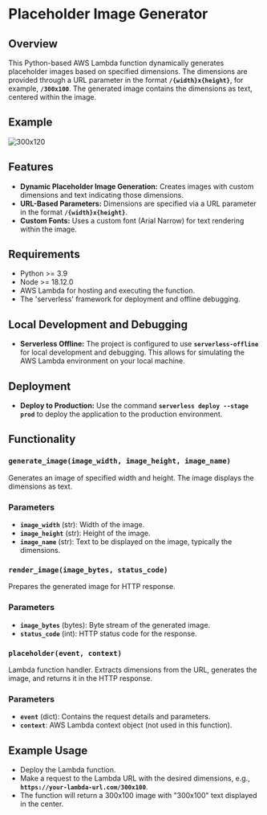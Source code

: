 # Placeholder Image Generator

## **Overview**

This Python-based AWS Lambda function dynamically generates placeholder images based on specified dimensions. The dimensions are provided through a URL parameter in the format **`/{width}x{height}`**, for example, **`/300x100`**. The generated image contains the dimensions as text, centered within the image.

## **Example**
![300x120](https://github.com/lucasayb/lucasyamamoto.placeholder-generator/assets/17356081/642fb193-8adb-4d48-8fc6-597f99677215)

## **Features**

- **Dynamic Placeholder Image Generation:** Creates images with custom dimensions and text indicating those dimensions.
- **URL-Based Parameters:** Dimensions are specified via a URL parameter in the format **`/{width}x{height}`**.
- **Custom Fonts:** Uses a custom font (Arial Narrow) for text rendering within the image.

## **Requirements**

- Python >= 3.9
- Node >= 18.12.0
- AWS Lambda for hosting and executing the function.
- The 'serverless' framework for deployment and offline debugging.

## **Local Development and Debugging**

- **Serverless Offline:** The project is configured to use **`serverless-offline`** for local development and debugging. This allows for simulating the AWS Lambda environment on your local machine.

## **Deployment**

- **Deploy to Production:** Use the command **`serverless deploy --stage prod`** to deploy the application to the production environment.

## **Functionality**

### **`generate_image(image_width, image_height, image_name)`**

Generates an image of specified width and height. The image displays the dimensions as text.

### Parameters

- **`image_width`** (str): Width of the image.
- **`image_height`** (str): Height of the image.
- **`image_name`** (str): Text to be displayed on the image, typically the dimensions.

### **`render_image(image_bytes, status_code)`**

Prepares the generated image for HTTP response.

### Parameters

- **`image_bytes`** (bytes): Byte stream of the generated image.
- **`status_code`** (int): HTTP status code for the response.

### **`placeholder(event, context)`**

Lambda function handler. Extracts dimensions from the URL, generates the image, and returns it in the HTTP response.

### Parameters

- **`event`** (dict): Contains the request details and parameters.
- **`context`**: AWS Lambda context object (not used in this function).

## **Example Usage**

- Deploy the Lambda function.
- Make a request to the Lambda URL with the desired dimensions, e.g., **`https://your-lambda-url.com/300x100`**.
- The function will return a 300x100 image with "300x100" text displayed in the center.
